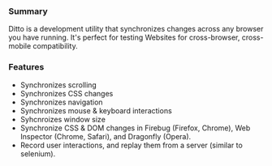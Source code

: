 ### Summary

Ditto is a development utility that synchronizes changes across any browser you have running. It's perfect for testing
Websites for cross-browser, cross-mobile compatibility. 

### Features

- Synchronizes scrolling
- Synchronizes CSS changes
- Synchronizes navigation
- Synchronizes mouse & keyboard interactions
- Syhcnroizes window size
- Synchronize CSS & DOM changes in Firebug (Firefox, Chrome), Web Inspector (Chrome, Safari), and Dragonfly (Opera).
- Record user interactions, and replay them from a server (similar to selenium).
